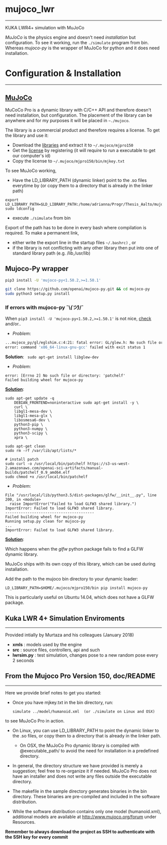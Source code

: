 # mujoco_lwr
--------------
KUKA LWR4+ simulation with MuJoCo


*MuJoCo* is the physics engine and doesn't need _installation_ but configuration. To see it working, run the `./simulate` program from bin.
Whereas *mujoco-py* is the wrapper of MuJoCo for python and it does need installation.



# Configuration & Installation
--------------
## [MuJoCo](http://www.mujoco.org/book/programming.html#inStart)
MuCoCo Pro is a dynamic library with C/C++ API and therefore doesn't need installation, but configuration. The placement of the library can be anywhere and for my purposes it will be placed in `~./mujoco`. 

The library is a commercial product and therefore requires a license. To get the library and use it:
* Download the [libraries](https://www.roboti.us/index.html) and extract it to `~/.mujoco/mjpro150`
* Get the [license](https://www.roboti.us/license.html) by registering (it will require to run a executable to get our computer's id)
* Copy the license to `~/.mujoco/mjpro150/bin/mjkey.txt`

To see MuJoCo working, 
* Have the LD_LIBRARY_PATH (dynamic linker) point to the
.so files everytime by (or copy them to a directory that is already in the linker path)
```
export LD_LIBRARY_PATH=$LD_LIBRARY_PATH:/home/adrianna/Progr/Thesis_Aalto/mujoco_kuka/mjpro150/bin
sudo ldconfig
```
* execute `./simulate` from bin

Export of the path has to be done in every bash where compilation is required. To make a permanent link, 
* either write the export line in the startup files `~/.bashrc)` , or
* if the library is not conflicting with any other library then put into one of standard library path (e.g. /lib,/usr/lib)




## Mujoco-Py wrapper

```sh
pip3 install -U 'mujoco-py<1.50.2,>=1.50.1'
```


```sh
git clone https://github.com/openai/mujoco-py.git && cd mujoco-py
sudo python3 setup.py install
```


### If errors with mujoco-py  ¯\\_(ツ)_/¯

When `pip3 install -U 'mujoco-py<1.50.2,>=1.50.1'` is not nice, [check](https://github.com/openai/mujoco-py/issues/66) and/or..

* *Problem*: 
```sh
...mujoco_py/gl/eglshim.c:4:21: fatal error: GL/glew.h: No such file or directory. Compilation terminated.
error: command 'x86_64-linux-gnu-gcc' failed with exit status 1 
```
**Solution**: ` sudo apt-get install libglew-dev`

* *Problem*: 
```
error: [Errno 2] No such file or directory: 'patchelf'
Failed building wheel for mujoco-py
```

**[Solution](https://github.com/openai/mujoco-py/issues/47)**:
```
sudo apt-get update -q
	DEBIAN_FRONTEND=noninteractive sudo apt-get install -y \
    curl \
    libgl1-mesa-dev \
    libgl1-mesa-glx \
    libosmesa6-dev \
    python3-pip \
    python3-numpy \
    python3-scipy \
    xpra \

sudo apt-get clean
sudo rm -rf /var/lib/apt/lists/*

# install patch
sudo curl -o /usr/local/bin/patchelf https://s3-us-west-2.amazonaws.com/openai-sci-artifacts/manual-builds/patchelf_0.9_amd64.elf
sudo chmod +x /usr/local/bin/patchelf
```


* *Problem*: 
```
File "/usr/local/lib/python3.5/dist-packages/glfw/__init__.py", line 200, in <module>
  raise ImportError("Failed to load GLFW3 shared library.")
ImportError: Failed to load GLFW3 shared library.
----------------------------------------
Failed building wheel for mujoco-py
Running setup.py clean for mujoco-py
...
ImportError: Failed to load GLFW3 shared library.
```
**[Solution](https://github.com/openai/mujoco-py#missing-glfw)**:

Which happens when the *glfw* python package fails to find a GLFW dynamic library.

MuJoCo ships with its own copy of this library, which can be used during installation.

Add the path to the mujoco bin directory to your dynamic loader:

```
LD_LIBRARY_PATH=$HOME/.mujoco/mjpro150/bin pip install mujoco-py
```

This is particularly useful on Ubuntu 14.04, which does not have a GLFW package.






## Kuka LWR 4+ Simulation Enviroments
--------------
Provided intially by Murtaza and his colleagues (January 2018)
- **xmls** : models used by the engine
- **src** : source files, controllers, api and such
- **lwrsim.py** : test simulation, changes pose to a new random pose every 2 seconds



## From the Mujoco Pro Version 150, doc/README
--------------
Here we provide brief notes to get you started:

* Once you have mjkey.txt in the bin directory, run:
  ```
  simulate ../model/humanoid.xml  (or ./simulate on Linux and OSX)
  ```
to see MuJoCo Pro in action.

* On Linux, you can use LD_LIBRARY_PATH to point the dynamic linker to the .so files, or copy them to a directory that is already in the linker path. 
	* On OSX, the MuJoCo Pro dynamic library is compiled with @executable_path/ to avoid the need for installation in a predefined directory.

* In general, the directory structure we have provided is merely a suggestion; feel free to re-organize it if needed. MuJoCo Pro does not have an installer and does not write any files outside the executable directory.

* The makefile in the sample directory generates binaries in the bin directory. These binaries are pre-compiled and included in the software distribution.

* While the software distribution contains only one model (humanoid.xml), additional models are available at http://www.mujoco.org/forum under Resources.



**Remember to always download the project as SSH to authenticate with the SSH key for every commit**